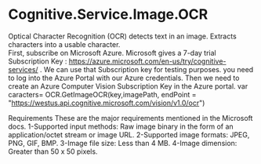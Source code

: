# Cognitive.Service.Image.OCR

Optical Character Recognition (OCR) detects text in an image. Extracts characters into a usable character.      
First, subscribe on Microsoft Azure. 
Microsoft gives a 7-day trial Subscription Key : https://azure.microsoft.com/en-us/try/cognitive-services/ . We can use that Subscription key for testing purposes. 
you need to log into the Azure Portal with our Azure credentials. Then we need to create an Azure Computer Vision Subscription Key in the Azure portal.
var caracters= OCR.GetImageOCR(key,imagePath, endPoint = "https://westus.api.cognitive.microsoft.com/vision/v1.0/ocr")

Requirements 
      These are the major requirements mentioned in the Microsoft docs.
      1-Supported input methods: Raw image binary in the form of an application/octet stream or image URL.
      2-Supported image formats: JPEG, PNG, GIF, BMP.
      3-Image file size: Less than 4 MB.
      4-Image dimension: Greater than 50 x 50 pixels.
